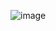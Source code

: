 ![image](https://user-images.githubusercontent.com/42666125/147416579-20a6475d-3b90-4ead-a442-9deaefc19509.png)


